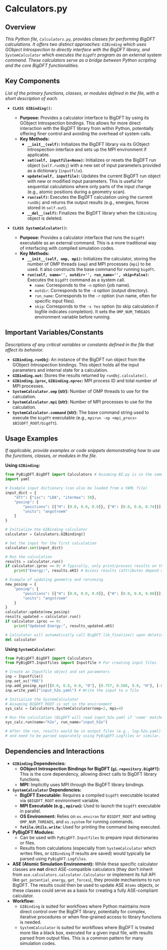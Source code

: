 # Calculators.py

## Overview

*This Python file, `Calculators.py`, provides classes for performing BigDFT calculations. It offers two distinct approaches: `GIBinding` which uses GObject Introspection to directly interface with the BigDFT library, and `SystemCalculator` which executes the `bigdft` program as an external system command. These calculators serve as a bridge between Python scripting and the core BigDFT functionalities.*

## Key Components

*List of the primary functions, classes, or modules defined in the file, with a short description of each.*

*   **`CLASS GIBinding()`:**
    *   **Purpose:** Provides a calculator interface to BigDFT by using its GObject Introspection bindings. This allows for more direct interaction with the BigDFT library from within Python, potentially offering finer control and avoiding the overhead of system calls.
    *   **Key Methods:**
        *   **`__init__(self)`:** Initializes the BigDFT library via its GObject Introspection interface and sets up the MPI environment if applicable.
        *   **`set(self, inputfile=None)`:** Initializes or resets the BigDFT run object (`self.runObj`) with a new set of input parameters provided as a dictionary (`inputfile`).
        *   **`update(self, inputfile)`:** Updates the current BigDFT run object with new or modified input parameters. This is useful for sequential calculations where only parts of the input change (e.g., atomic positions during a geometry scan).
        *   **`run(self)`:** Executes the BigDFT calculation using the current `runObj` and returns the output results (e.g., energies, forces stored in `self.out`).
        *   **`__del__(self)`:** Finalizes the BigDFT library when the `GIBinding` object is deleted.

*   **`CLASS SystemCalculator()`:**
    *   **Purpose:** Provides a calculator interface that runs the `bigdft` executable as an external command. This is a more traditional way of interfacing with compiled simulation codes.
    *   **Key Methods:**
        *   **`__init__(self, omp, mpi)`:** Initializes the calculator, storing the number of OMP threads (`omp`) and MPI processes (`mpi`) to be used. It also constructs the base command for running `bigdft`.
        *   **`run(self, name='', outdir='', run_name='', skip=False)`:** Executes the `bigdft` command as a system call.
            *   `name`: Corresponds to the `-n` option (job name).
            *   `outdir`: Corresponds to the `-d` option (output directory).
            *   `run_name`: Corresponds to the `-r` option (run name, often for specific input files).
            *   `skip`: Corresponds to the `-s Yes` option (to skip calculation if logfile indicates completion).
            It sets the `OMP_NUM_THREADS` environment variable before running.

## Important Variables/Constants

*Descriptions of any critical variables or constants defined in the file that affect its behavior.*

*   **`GIBinding.runObj`:** An instance of the BigDFT run object from the GObject Introspection bindings. This object holds all the input parameters and internal state for a calculation.
*   **`GIBinding.out`:** Stores the results returned by `runObj.calculate()`.
*   **`GIBinding.iproc`, `GIBinding.nproc`:** MPI process ID and total number of MPI processes.
*   **`SystemCalculator.omp` (str):** Number of OMP threads to use for the calculation.
*   **`SystemCalculator.mpi` (str):** Number of MPI processes to use for the calculation.
*   **`SystemCalculator.command` (str):** The base command string used to execute the `bigdft` executable (e.g., `mpirun -np <mpi_procs> $BIGDFT_ROOT/bigdft`).

## Usage Examples

*If applicable, provide examples or code snippets demonstrating how to use the functions, classes, or modules in the file.*

**Using `GIBinding`:**
```python
from PyBigDFT.BigDFT import Calculators # Assuming BZ.py is in the same directory for this relative import
import yaml

# Example input dictionary (can also be loaded from a YAML file)
input_dict = {
    "dft": {"ixc": "LDA", "itermax": 50},
    "posinp": {
        "positions": [{"H": [0.0, 0.0, 0.0]}, {"H": [0.0, 0.0, 0.74]}],
        "units": "angstroem"
    }
}

# Initialize the GIBinding calculator
calculator = Calculators.GIBinding()

# Set the input for the first calculation
calculator.set(input_dict)

# Run the calculation
results = calculator.run()
if calculator.iproc == 0: # Typically, only print/process results on the master process
    print("Energy:", results.eKS) # Access results (attributes depend on BigDFT bindings)

# Example of updating geometry and rerunning
new_posinp = {
    "posinp": {
        "positions": [{"H": [0.0, 0.0, 0.0]}, {"H": [0.0, 0.0, 0.80]}],
        "units": "angstroem"
    }
}
calculator.update(new_posinp)
results_updated = calculator.run()
if calculator.iproc == 0:
    print("Updated Energy:", results_updated.eKS)

# Calculator will automatically call BigDFT.lib_finalize() upon deletion
del calculator
```

**Using `SystemCalculator`:**
```python
from PyBigDFT.BigDFT import Calculators
from PyBigDFT.Inputfiles import Inputfile # For creating input files

# Create an Inputfile object and set parameters
inp = Inputfile()
inp.set_xc("PBE")
inp.add_posinp_xyz([[0.0, 0.0, 0.0, "O"], [0.757, 0.586, 0.0, "H"], [-0.757, 0.586, 0.0, "H"]])
inp.write_yaml("input_h2o.yaml") # Write the input to a file

# Initialize the SystemCalculator
# Assuming BIGDFT_ROOT is set in the environment
sys_calc = Calculators.SystemCalculator(omp=2, mpi=4)

# Run the calculation (BigDFT will read input_h2o.yaml if 'name' matches)
sys_calc.run(name="h2o", run_name="input_h2o")

# After the run, results would be in output files (e.g., log-h2o.yaml)
# and need to be parsed separately using PyBigDFT.Logfiles or similar.
```

## Dependencies and Interactions

*   **`GIBinding` Dependencies:**
    *   **GObject Introspection Bindings for BigDFT (`gi.repository.BigDFT`):** This is the core dependency, allowing direct calls to BigDFT library functions.
    *   **MPI:** Implicitly uses MPI through the BigDFT library bindings.
*   **`SystemCalculator` Dependencies:**
    *   **BigDFT Executable:** Requires a compiled `bigdft` executable located via `$BIGDFT_ROOT` environment variable.
    *   **MPI Executable (e.g., `mpirun`):** Used to launch the `bigdft` executable in parallel.
    *   **OS Environment:** Relies on `os.environ` for `BIGDFT_ROOT` and setting `OMP_NUM_THREADS`, and `os.system` for running commands.
    *   **`futile.Utils.write`:** Used for printing the command being executed.
*   **PyBigDFT Modules:**
    *   Can be used with `PyBigDFT.Inputfiles` to prepare input dictionaries or files.
    *   Results from calculations (especially from `SystemCalculator` which writes files, or `GIBinding` if results are saved) would typically be parsed using `PyBigDFT.Logfiles`.
*   **ASE (Atomic Simulation Environment):** While these specific calculator classes are **not** direct ASE-compatible calculators (they don't inherit from `ase.calculators.calculator.Calculator` or implement its full API like `get_potential_energy`, `get_forces`), they provide mechanisms to run BigDFT. The results could then be used to update ASE `Atoms` objects, or these classes could serve as a basis for creating a fully ASE-compliant calculator.
*   **Workflow:**
    *   `GIBinding` is suited for workflows where Python maintains more direct control over the BigDFT library, potentially for complex, iterative procedures or when fine-grained access to library functions is needed.
    *   `SystemCalculator` is suited for workflows where BigDFT is treated more like a black box, executed for a given input file, with results parsed from output files. This is a common pattern for many simulation codes.
```
